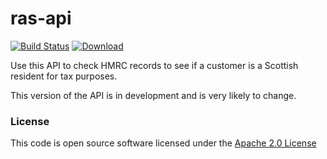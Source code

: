 # ras-api

[![Build Status](https://travis-ci.org/hmrc/ras-api.svg)](https://travis-ci.org/hmrc/ras-api) [ ![Download](https://api.bintray.com/packages/hmrc/releases/ras-api/images/download.svg) ](https://bintray.com/hmrc/releases/ras-api/_latestVersion)

Use this API to check HMRC records to see if a customer is a Scottish resident for tax purposes.

This version of the API is in development and is very likely to change.

### License

This code is open source software licensed under the [Apache 2.0 License]("http://www.apache.org/licenses/LICENSE-2.0.html")
